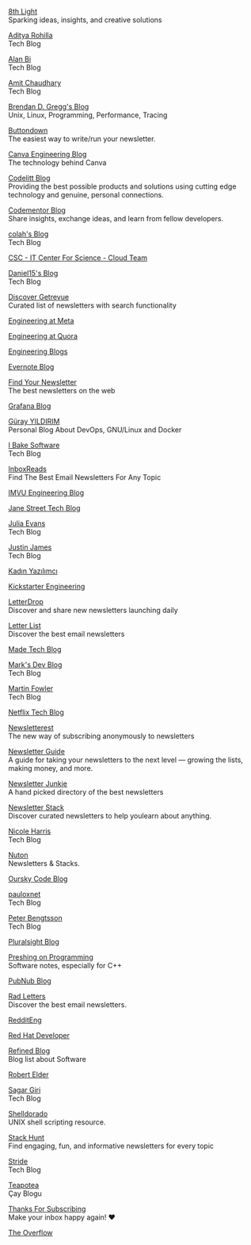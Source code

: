 <p>
<a href="https://8thlight.com/insights/">8th Light</a>
<br>Sparking ideas, insights, and creative solutions
</p> 
<p>
<a href="https://adityarohilla.com/blog/">Aditya Rohilla</a>
<br>Tech Blog
</p> 
<p>
<a href="https://www.alanbi.com/blog/">Alan Bi</a>
<br>Tech Blog
</p>
<p>
<a href="https://amitness.com/">Amit Chaudhary</a>
<br>Tech Blog
</p> 
<p>
<a href="https://brendangregg.com/index.html">Brendan D. Gregg's Blog</a>
<br>Unix, Linux, Programming, Performance, Tracing
</p> 
<p>
<a href="https://buttondown.email/">Buttondown</a>
<br>The easiest way to write/run your newsletter.
</p> 
<p>
<a href="https://canvatechblog.com/">Canva Engineering Blog</a>
<br>The technology behind Canva
</p> 
<p>
<a href="https://blog.codelitt.com/">Codelitt Blog</a>
<br>Providing the best possible products and solutions using cutting edge technology and genuine, personal connections.
</p> 
<p>
<a href="https://www.codementor.io/community">Codementor Blog</a>
<br>Share insights, exchange ideas, and learn from fellow developers.
</p> 
<p>
<a href="http://colah.github.io/">colah's Blog</a>
<br>Tech Blog
</p> 
<p>
<a href="https://cloud.blog.csc.fi/">CSC - IT Center For Science - Cloud Team</a>
</p> 
<p>
<a href="https://d.sb/blog">Daniel15's Blog</a>
<br>Tech Blog
</p> 
<p>
<a href="https://discover.getrevue.co/">Discover Getrevue</a>
<br>Curated list of newsletters with search functionality 
</p> 
<p>
<a href="https://engineering.fb.com/">Engineering at Meta</a>
</p> 
<p>
<a href="https://quoraengineering.quora.com/">Engineering at Quora</a>
</p> 
<p>
<a href="https://github.com/kilimchoi/engineering-blogs">Engineering Blogs</a>
</p> 
<p>
<a href="https://evernote.com/blog/">Evernote Blog</a>
</p> 
<p>
<a href="https://findnewsletters.com/">Find Your Newsletter</a>
<br>The best newsletters on the web
</p> 
<p>
<a href="https://grafana.com/blog/">Grafana Blog</a>
</p> 
<p>
<a href="https://www.gurayyildirim.com.tr/">Güray YILDIRIM</a>
<br>Personal Blog About DevOps, GNU/Linux and Docker  
</p> 
<p>
<a href="https://ibakesoftware.com/">I Bake Software</a>
<br>Tech Blog  
</p>
<p>
<a href="https://inboxreads.co//">InboxReads</a>
<br>Find The Best Email Newsletters For Any Topic  
</p>
<p>
<a href="https://engineering.imvu.com/">IMVU Engineering Blog</a>
</p>
<p>
<a href="https://blog.janestreet.com/">Jane Street Tech Blog</a>
</p> 
<p>
<a href="https://jvns.ca/">Julia Evans</a>
<br>Tech Blog 
</p> 
<p>
<a href="https://digitaldrummerj.me/blog/">Justin James</a>
<br>Tech Blog 
</p> 
<p>
<a href="https://www.kadinyazilimci.com/">Kadın Yazılımcı</a>
</p> 
<p>
<a href="https://kickstarter.engineering/">Kickstarter Engineering</a>
</p> 
<p>
<a href="https://letterdrop.io/">LetterDrop</a>
<br>Discover and share new newsletters launching daily
</p> 
<p>
<a href="https://letterlist.com/">Letter List</a>
<br>Discover the best email newsletters
</p> 
<p>
<a href="https://www.madetech.com/blog/">Made Tech Blog</a>
</p> 
<p>
<a href="https://blog.isquaredsoftware.com/">Mark's Dev Blog</a>
<br>Tech Blog 
</p> 
<p>
<a href="https://martinfowler.com/">Martin Fowler</a>
<br>Tech Blog 
</p>
<p>
<a href="https://netflixtechblog.com/">Netflix Tech Blog</a>
</p> 
<p>
<a href="https://newsletterest.com/">Newsletterest</a>
<br>The new way of subscribing anonymously to newsletters
</p> 
<p>
<a href="https://newsletterguide.org/?utm_source=densediscovery&utm_medium=email&utm_campaign=newsletter-issue-21">Newsletter Guide</a>
<br>A guide for taking your newsletters to the next level — growing the lists, making money, and more.
</p> 
<p>
<a href="https://newsletterjunkie.com/">Newsletter Junkie</a>
<br>A hand picked directory of the best newsletters
</p> 
<p>
<a href="https://newsletterstack.com/">Newsletter Stack</a>
<br>Discover curated newsletters to help youlearn about anything.
</p> 
<p>
<a href="https://whoisnicoleharris.com/#writing">Nicole Harris</a>
<br>Tech Blog 
</p> 
<p>
<a href="https://www.nuton.co/">Nuton</a>
<br>Newsletters & Stacks.
</p>
<p>
<a href="https://code.oursky.com/">Oursky Code Blog</a>
</p>
<p>
<a href="https://www.paulox.net/">pauloxnet</a>
<br>Tech Blog 
</p> 
<p>
<a href="https://www.peterbe.com/">Peter Bengtsson</a>
<br>Tech Blog 
</p> 
<a href="https://www.pluralsight.com/guides">Pluralsight Blog</a>
</p> 
<p>
<a href="https://preshing.com/">Preshing on Programming</a>
<br>Software notes, especially for C++
</p> 
<p>
<a href="https://www.pubnub.com/blog/">PubNub Blog</a>
</p> 
<p>
<a href="https://www.radletters.com/">Rad Letters</a>
<br>Discover the best email newsletters.
</p> 
<p>
<a href="https://www.reddit.com/r/RedditEng/">RedditEng</a>
</p> 
<p>
<a href="https://developers.redhat.com/blog">Red Hat Developer</a>
</p> 
<p>
<a href="https://refined.blog/">Refined Blog</a>
<br>Blog list about Software
</p> 
<p>
<a href="https://blog.robertelder.org/">Robert Elder</a>
</p> 
<p>
<a href="https://girisagar46.github.io/">Sagar Giri</a>
<br>Tech Blog 
</p> 
<p>
<a href="http://shelldorado.com/">Shelldorado</a>
<br>UNIX shell scripting resource.
</p> 
<p>
<a href="https://stackhunt.xyz/">Stack Hunt</a>
<br>Find engaging, fun, and informative newsletters for every topic
</p> 
<p>
<a href="https://www.stridenyc.com/blog">Stride</a>
<br>Tech Blog
</p> 
<p>
<a href="http://www.teapotea.com/">Teapotea</a>
<br>Çay Blogu
</p> 
<p>
<a href="https://www.thanksforsubscribing.app/">Thanks For Subscribing</a>
<br>Make your inbox happy again! ❤️
</p> 
<p>
<a href="https://stackoverflow.blog/engineering/">The Overflow</a>
</p> 


